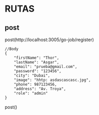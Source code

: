 # RUTAS

## post
post(http://localhost:3005/go-job/register)
```
//Body
{
    "firstName": "Thor",
    "lastName": "Asgar",
    "email": "prueba@gmail.com",
    "password": "123456",
    "city": "Dubai",
    "image": "hhtp: asdascascasc.jpg",
    "phone": 987123456,
    "address": "Av. Troya",
    "role": "admin"
}
```

post()



